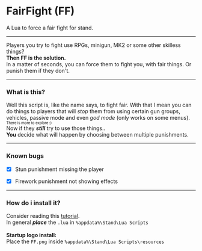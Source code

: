 # FairFight (FF)
A Lua to force a fair fight for stand.

<hr>  </hr>

Players you try to fight use RPGs, minigun, MK2 or some other skilless things?
<br>
**Then FF is the solution.**
</br>
In a matter of seconds, you can force them to fight you, with fair things. Or punish them if they don't.

<hr>  </hr>

### What is this?

Well this script is, like the name says, to fight fair. With that I mean you can do things to players that will _stop_ them from using certain gun groups, vehicles, passive mode and even _god mode_ (only works on some menus). <sub> <sup> There is more to explore :)</sup> </sub>
<br>
Now if they ***_still_*** try to use those things..
<br>
**You** decide what will happen by choosing between multiple punishments. 
</br>

<hr>  </hr>

### Known bugs

- [x] Stun punishment missing the player
- [x] Firework punishment not showing effects


<hr> </hr>

### How do i install it?

Consider reading this [tutorial](https://support-docs.stand.gg/installing-luas/#--manual-installation).
<br>
In general **_place_** the `.lua` in `%appdata%\Stand\Lua Scripts` 
<br>
<br>
**Startup logo install:**
<br>
Place the `FF.png` inside `%appdata%\Stand\Lua Scripts\resources`



